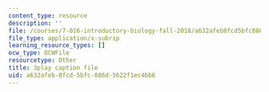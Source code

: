 ```yaml
---
content_type: resource
description: ''
file: /courses/7-016-introductory-biology-fall-2018/a632afeb8fcd5bfc886d5622f1ec4bb6_CALYA11terw.vtt
file_type: application/x-subrip
learning_resource_types: []
ocw_type: OCWFile
resourcetype: Other
title: 3play caption file
uid: a632afeb-8fcd-5bfc-886d-5622f1ec4bb6
---
```

